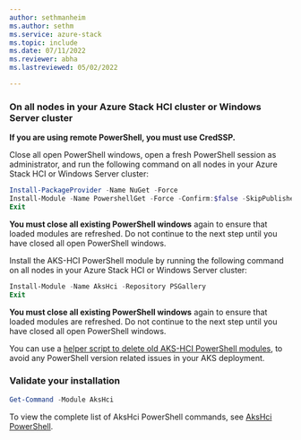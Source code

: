 ```yaml
---
author: sethmanheim
ms.author: sethm
ms.service: azure-stack
ms.topic: include
ms.date: 07/11/2022
ms.reviewer: abha
ms.lastreviewed: 05/02/2022

---
```


### On all nodes in your Azure Stack HCI cluster or Windows Server cluster

**If you are using remote PowerShell, you must use CredSSP.** 

Close all open PowerShell windows, open a fresh PowerShell session as administrator, and run the following command on all nodes in your Azure Stack HCI or Windows Server cluster:

```powershell  
Install-PackageProvider -Name NuGet -Force 
Install-Module -Name PowershellGet -Force -Confirm:$false -SkipPublisherCheck
Exit
```

**You must close all existing PowerShell windows** again to ensure that loaded modules are refreshed. Do not continue to the next step until you have closed all open PowerShell windows.

Install the AKS-HCI PowerShell module by running the following command on all nodes in your Azure Stack HCI or Windows Server cluster:

```powershell
Install-Module -Name AksHci -Repository PSGallery
Exit
```
**You must close all existing PowerShell windows** again to ensure that loaded modules are refreshed. Do not continue to the next step until you have closed all open PowerShell windows.

You can use a [helper script to delete old AKS-HCI PowerShell modules](https://github.com/Azure/aks-hci/issues/130), to avoid any PowerShell version related issues in your AKS deployment.

### Validate your installation

```powershell
Get-Command -Module AksHci
```
To view the complete list of AksHci PowerShell commands, see [AksHci PowerShell](../reference/ps/index.md).
